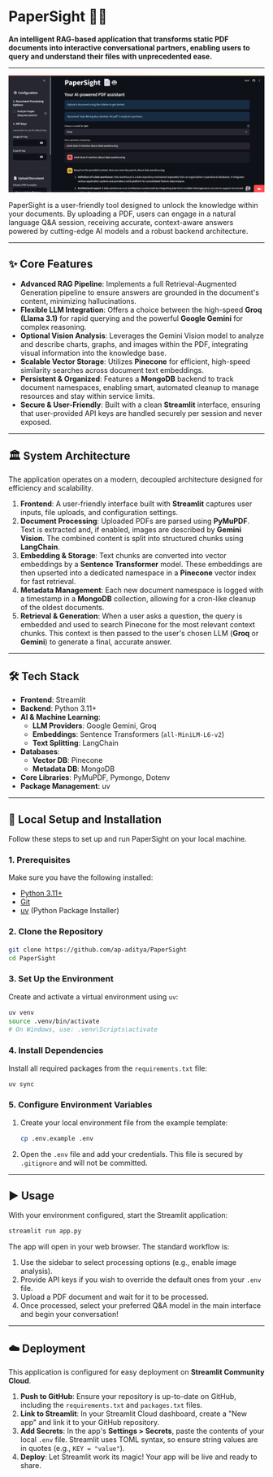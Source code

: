 # PaperSight 📄🤖

**An intelligent RAG-based application that transforms static PDF documents into interactive conversational partners, enabling users to query and understand their files with unprecedented ease.**

[](https://www.python.org/downloads/)
[](https://opensource.org/licenses/MIT)
[](https://papersight.streamlit.app)

-----
![alt text](image.png)

PaperSight is a user-friendly tool designed to unlock the knowledge within your documents. By uploading a PDF, users can engage in a natural language Q\&A session, receiving accurate, context-aware answers powered by cutting-edge AI models and a robust backend architecture.

-----

## ✨ Core Features

  * **Advanced RAG Pipeline**: Implements a full Retrieval-Augmented Generation pipeline to ensure answers are grounded in the document's content, minimizing hallucinations.
  * **Flexible LLM Integration**: Offers a choice between the high-speed **Groq (Llama 3.1)** for rapid querying and the powerful **Google Gemini** for complex reasoning.
  * **Optional Vision Analysis**: Leverages the Gemini Vision model to analyze and describe charts, graphs, and images within the PDF, integrating visual information into the knowledge base.
  * **Scalable Vector Storage**: Utilizes **Pinecone** for efficient, high-speed similarity searches across document text embeddings.
  * **Persistent & Organized**: Features a **MongoDB** backend to track document namespaces, enabling smart, automated cleanup to manage resources and stay within service limits.
  * **Secure & User-Friendly**: Built with a clean **Streamlit** interface, ensuring that user-provided API keys are handled securely per session and never exposed.

-----

## 🏛️ System Architecture

The application operates on a modern, decoupled architecture designed for efficiency and scalability.

1.  **Frontend**: A user-friendly interface built with **Streamlit** captures user inputs, file uploads, and configuration settings.
2.  **Document Processing**: Uploaded PDFs are parsed using **PyMuPDF**. Text is extracted and, if enabled, images are described by **Gemini Vision**. The combined content is split into structured chunks using **LangChain**.
3.  **Embedding & Storage**: Text chunks are converted into vector embeddings by a **Sentence Transformer** model. These embeddings are then upserted into a dedicated namespace in a **Pinecone** vector index for fast retrieval.
4.  **Metadata Management**: Each new document namespace is logged with a timestamp in a **MongoDB** collection, allowing for a cron-like cleanup of the oldest documents.
5.  **Retrieval & Generation**: When a user asks a question, the query is embedded and used to search Pinecone for the most relevant context chunks. This context is then passed to the user's chosen LLM (**Groq** or **Gemini**) to generate a final, accurate answer.

-----

## 🛠️ Tech Stack

  * **Frontend**: Streamlit
  * **Backend**: Python 3.11+
  * **AI & Machine Learning**:
      * **LLM Providers**: Google Gemini, Groq
      * **Embeddings**: Sentence Transformers (`all-MiniLM-L6-v2`)
      * **Text Splitting**: LangChain
  * **Databases**:
      * **Vector DB**: Pinecone
      * **Metadata DB**: MongoDB
  * **Core Libraries**: PyMuPDF, Pymongo, Dotenv
  * **Package Management**: uv

-----

## 🚀 Local Setup and Installation

Follow these steps to set up and run PaperSight on your local machine.

### 1\. Prerequisites

Make sure you have the following installed:

  * [Python 3.11+](https://www.python.org/downloads/)
  * [Git](https://git-scm.com/)
  * [uv](https://github.com/astral-sh/uv) (Python Package Installer)

### 2\. Clone the Repository

```bash
git clone https://github.com/ap-aditya/PaperSight
cd PaperSight
```

### 3\. Set Up the Environment

Create and activate a virtual environment using `uv`:

```bash
uv venv
source .venv/bin/activate
# On Windows, use: .venv\Scripts\activate
```

### 4\. Install Dependencies

Install all required packages from the `requirements.txt` file:

```bash
uv sync
```

### 5\. Configure Environment Variables

1.  Create your local environment file from the example template:

    ```bash
    cp .env.example .env
    ```

2.  Open the `.env` file and add your credentials. This file is secured by `.gitignore` and will not be committed.

-----

## ▶️ Usage

With your environment configured, start the Streamlit application:

```bash
streamlit run app.py
```

The app will open in your web browser. The standard workflow is:

1.  Use the sidebar to select processing options (e.g., enable image analysis).
2.  Provide API keys if you wish to override the default ones from your `.env` file.
3.  Upload a PDF document and wait for it to be processed.
4.  Once processed, select your preferred Q\&A model in the main interface and begin your conversation\!

-----

## ☁️ Deployment

This application is configured for easy deployment on **Streamlit Community Cloud**.

1.  **Push to GitHub**: Ensure your repository is up-to-date on GitHub, including the `requirements.txt` and `packages.txt` files.
2.  **Link to Streamlit**: In your Streamlit Cloud dashboard, create a "New app" and link it to your GitHub repository.
3.  **Add Secrets**: In the app's **Settings \> Secrets**, paste the contents of your local `.env` file. Streamlit uses TOML syntax, so ensure string values are in quotes (e.g., `KEY = "value"`).
4.  **Deploy**: Let Streamlit work its magic\! Your app will be live and ready to share.